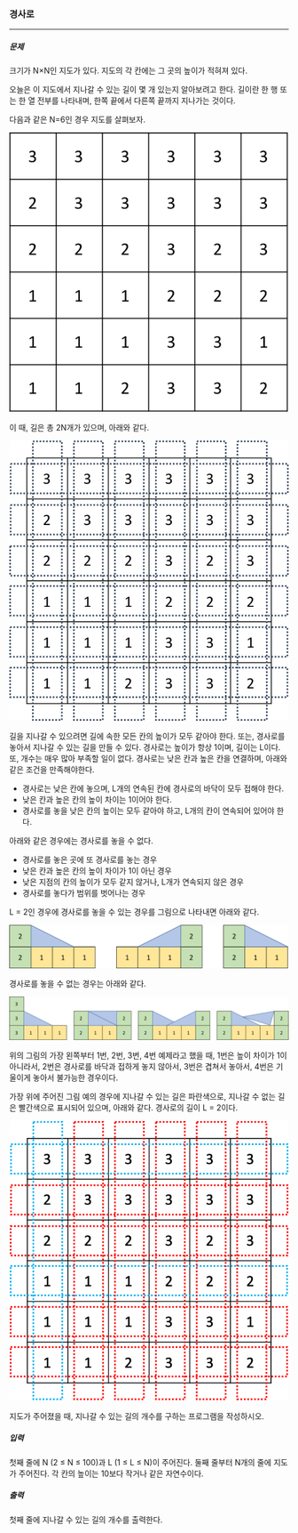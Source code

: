 ### 경사로

***

##### 문제

크기가 N×N인 지도가 있다. 지도의 각 칸에는 그 곳의 높이가 적혀져 있다.             

오늘은 이 지도에서 지나갈 수 있는 길이 몇 개 있는지 알아보려고 한다. 길이란 한 행 또는 한 열 전부를 나타내며, 한쪽 끝에서 다른쪽 끝까지 지나가는 것이다.               

다음과 같은 N=6인 경우 지도를 살펴보자.              

![1](1.png)              

이 때, 길은 총 2N개가 있으며, 아래와 같다.          

![2](2.png)           

길을 지나갈 수 있으려면 길에 속한 모든 칸의 높이가 모두 같아야 한다. 또는, 경사로를 놓아서 지나갈 수 있는 길을 만들 수 있다. 경사로는 높이가 항상 1이며, 길이는 L이다. 또, 개수는 매우 많아 부족할 일이 없다. 경사로는 낮은 칸과 높은 칸을 연결하며, 아래와 같은 조건을 만족해야한다.               

- 경사로는 낮은 칸에 놓으며, L개의 연속된 칸에 경사로의 바닥이 모두 접해야 한다.
- 낮은 칸과 높은 칸의 높이 차이는 1이어야 한다.
- 경사로를 놓을 낮은 칸의 높이는 모두 같아야 하고, L개의 칸이 연속되어 있어야 한다.

아래와 같은 경우에는 경사로를 놓을 수 없다.              

- 경사로를 놓은 곳에 또 경사로를 놓는 경우
- 낮은 칸과 높은 칸의 높이 차이가 1이 아닌 경우
- 낮은 지점의 칸의 높이가 모두 같지 않거나, L개가 연속되지 않은 경우
- 경사로를 놓다가 범위를 벗어나는 경우

L = 2인 경우에 경사로를 놓을 수 있는 경우를 그림으로 나타내면 아래와 같다.              

![3](3.png)

경사로를 놓을 수 없는 경우는 아래와 같다.            

![4](4.png)            

위의 그림의 가장 왼쪽부터 1번, 2번, 3번, 4번 예제라고 했을 때, 1번은 높이 차이가 1이 아니라서, 2번은 경사로를 바닥과 접하게 놓지 않아서, 3번은 겹쳐서 놓아서, 4번은 기울이게 놓아서 불가능한 경우이다.            

가장 위에 주어진 그림 예의 경우에 지나갈 수 있는 길은 파란색으로, 지나갈 수 없는 길은 빨간색으로 표시되어 있으며, 아래와 같다. 경사로의 길이 L = 2이다.                   

![5](5.png)            

지도가 주어졌을 때, 지나갈 수 있는 길의 개수를 구하는 프로그램을 작성하시오.           

##### 입력

첫째 줄에 N (2 ≤ N ≤ 100)과 L (1 ≤ L ≤ N)이 주어진다. 둘째 줄부터 N개의 줄에 지도가 주어진다. 각 칸의 높이는 10보다 작거나 같은 자연수이다.            
  
##### 출력

첫째 줄에 지나갈 수 있는 길의 개수를 출력한다.                 


       

